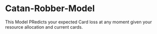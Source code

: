 # Catan-Robber-Model


This Model PRedicts your expected Card loss at any moment given your resource allocation and current cards.
